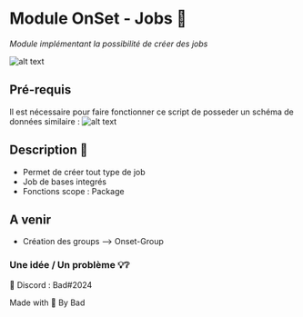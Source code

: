 # Module OnSet - Jobs 📎

*Module implémentant la possibilité de créer des jobs*

![alt text](https://imgur.com/780b1a89-a68f-471c-a6ca-a6040497a6a2)

## Pré-requis 

Il est nécessaire pour faire fonctionner ce script de posseder un schéma de données similaire :
![alt text](https://i.imgur.com/eCRNXlt.png)

## Description 📝

* Permet de créer tout type de job
* Job de bases integrés    
* Fonctions scope : Package

## A venir 

* Création des groups --> Onset-Group

### Une idée / Un problème 💡❔

📮 Discord : Bad#2024


Made with 🖤 By Bad
